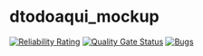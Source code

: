 dtodoaqui_mockup
======================

[![Reliability Rating](https://sonarcloud.io/api/project_badges/measure?project=dtodoaqui_mockup&metric=reliability_rating)](https://sonarcloud.io/dashboard?id=dtodoaqui_mockup)
[![Quality Gate Status](https://sonarcloud.io/api/project_badges/measure?project=dtodoaqui_mockup&metric=alert_status)](https://sonarcloud.io/dashboard?id=dtodoaqui_mockup)
[![Bugs](https://sonarcloud.io/api/project_badges/measure?project=dtodoaqui_mockup&metric=bugs)](https://sonarcloud.io/dashboard?id=dtodoaqui_mockup)